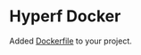 # Hyperf Docker

Added [Dockerfile](https://github.com/hyperf-cloud/hyperf-docker/blob/master/Dockerfile) to your project.